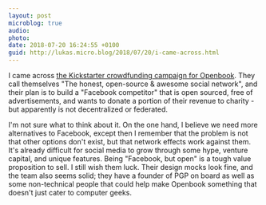 ```yaml
---
layout: post
microblog: true
audio: 
photo: 
date: 2018-07-20 16:24:55 +0100
guid: http://lukas.micro.blog/2018/07/20/i-came-across.html
---
```

I came across [the Kickstarter crowdfunding campaign for Openbook](https://www.kickstarter.com/projects/1520156881/openbook-the-honest-open-source-and-awesome-social). They call themselves "The honest, open-source & awesome social network", and their plan is to build a "Facebook competitor" that is open sourced, free of advertisements, and wants to donate a portion of their revenue to charity - but apparently is not decentralized or federated.

I'm not sure what to think about it. On the one hand, I believe we need more alternatives to Facebook, except then I remember that the problem is not that other options don't exist, but that network effects work against them. It's already difficult for social media to grow through some hype, venture capital, and unique features. Being "Facebook, but open" is a tough value proposition to sell. I still wish them luck. Their design mocks look fine, and the team also seems solid; they have a founder of PGP on board as well as some non-technical people that could help make Openbook something that doesn't just cater to computer geeks.
